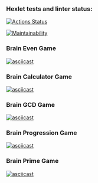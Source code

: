 ### Hexlet tests and linter status:
[![Actions Status](https://github.com/dm3vdovin/python-project-49/actions/workflows/hexlet-check.yml/badge.svg)](https://github.com/dm3vdovin/python-project-49/actions)

[![Maintainability](https://api.codeclimate.com/v1/badges/dc98c3aab577103870cd/maintainability)](https://codeclimate.com/github/dm3vdovin/python-project-49/maintainability)

<h3>Brain Even Game</h3>

[![asciicast](https://asciinema.org/a/27IP28E3Cak5HmjocMuHw3524.svg)](https://asciinema.org/a/27IP28E3Cak5HmjocMuHw3524)

<h3>Brain Calculator Game</h3>

[![asciicast](https://asciinema.org/a/hnlMzISVREJeRStJc7Eo5IasD.svg)](https://asciinema.org/a/hnlMzISVREJeRStJc7Eo5IasD)

<h3>Brain GCD Game</h3>

[![asciicast](https://asciinema.org/a/Ave1BnzADsui7IMrjhn57YVIj.svg)](https://asciinema.org/a/Ave1BnzADsui7IMrjhn57YVIj)

<h3>Brain Progression Game</h3>

[![asciicast](https://asciinema.org/a/6hfvaX5LPDcdpeRll04Ttt7IM.svg)](https://asciinema.org/a/6hfvaX5LPDcdpeRll04Ttt7IM)

<h3>Brain Prime Game</h3>

[![asciicast](https://asciinema.org/a/mJkD0TdmfurrYpx3K4uQi31Oa.svg)](https://asciinema.org/a/mJkD0TdmfurrYpx3K4uQi31Oa)